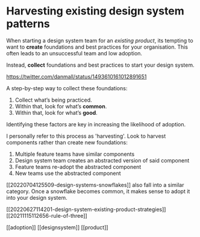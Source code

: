# Harvesting existing design system patterns

When starting a design system team for an *existing product*, its tempting to want to **create** foundations and best practices for your organisation. This often leads to an unsuccessful team and low adoption.

Instead, **collect** foundations and best practices to start your design system.

https://twitter.com/danmall/status/1493610161012891651

A step-by-step way to collect these foundations:
1.  Collect what’s being practiced.
2.  Within that, look for what’s **common**.
3.  Within that, look for what’s **good**.

Identifying these factors are key in increasing the likelihood of adoption.

I personally refer to this process as 'harvesting'. Look to harvest components rather than create new foundations:
1. Multiple feature teams have similar components
2. Design system team creates an abstracted version of said component
3. Feature teams re-adopt the abstracted component
4. New teams use the abstracted component

[[20220704125509-design-systems-snowflakes]] also fall into a similar category. Once a snowflake becomes common, it makes sense to adopt it into your design system.

[[20220627114201-design-system-existing-product-strategies]]
[[20211115112656-rule-of-three]]

[[adoption]]
[[designsystem]]
[[product]]